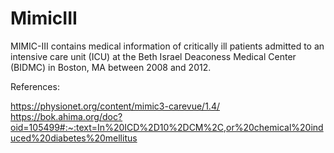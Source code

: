 # MimicIII

MIMIC-III contains medical information of critically ill patients admitted to an intensive care unit (ICU) at the Beth Israel Deaconess Medical Center (BIDMC) in Boston, MA between 2008 and 2012. 

References:

https://physionet.org/content/mimic3-carevue/1.4/
https://bok.ahima.org/doc?oid=105499#:~:text=In%20ICD%2D10%2DCM%2C,or%20chemical%20induced%20diabetes%20mellitus
